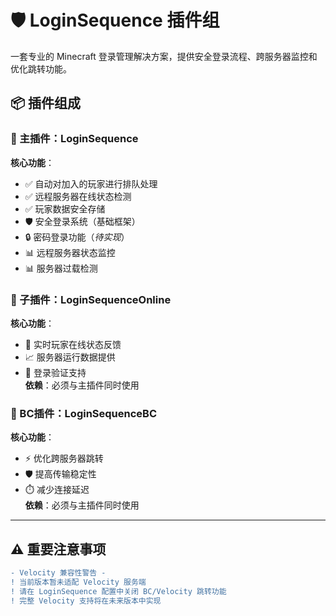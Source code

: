 # 🛡️ LoginSequence 插件组

一套专业的 Minecraft 登录管理解决方案，提供安全登录流程、跨服务器监控和优化跳转功能。

## 📦 插件组成

### 🧩 主插件：LoginSequence
**核心功能**：
- ✅ 自动对加入的玩家进行排队处理
- ✅ 远程服务器在线状态检测
- ✅ 玩家数据安全存储
- 🛡️ 安全登录系统（基础框架）
- 🔒 密码登录功能（*待实现*）
- 📊 远程服务器状态监控
- 📊 服务器过载检测

### 🔌 子插件：LoginSequenceOnline
**核心功能**：
- 👥 实时玩家在线状态反馈
- 📈 服务器运行数据提供
- 🔑 登录验证支持  
**依赖**：必须与主插件同时使用

### 🌉 BC插件：LoginSequenceBC
**核心功能**：
- ⚡ 优化跨服务器跳转
- 🛡️ 提高传输稳定性
- ⏱️ 减少连接延迟  
**依赖**：必须与主插件同时使用

---

## ⚠️ 重要注意事项

```diff
- Velocity 兼容性警告 -
! 当前版本暂未适配 Velocity 服务端
! 请在 LoginSequence 配置中关闭 BC/Velocity 跳转功能
! 完整 Velocity 支持将在未来版本中实现

